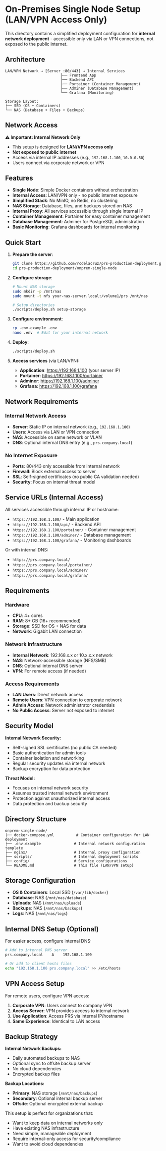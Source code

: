 # On-Premises Single Node Setup (LAN/VPN Access Only)

This directory contains a simplified deployment configuration for **internal network deployment** - accessible only via LAN or VPN connections, not exposed to the public internet.

## Architecture

```
LAN/VPN Network → [Server :80/443] → Internal Services
                         ├── Frontend App
                         ├── Backend API  
                         ├── Portainer (Container Management)
                         ├── Adminer (Database Management)
                         └── Grafana (Monitoring)

Storage Layout:
├── SSD (OS + Containers)
└── NAS (Database + Files + Backups)
```

## Network Access

**⚠️ Important: Internal Network Only**
- This setup is designed for **LAN/VPN access only**
- **Not exposed to public internet**
- Access via internal IP addresses (e.g., `192.168.1.100`, `10.0.0.50`)
- Users connect via corporate network or VPN

## Features

- **Single Node**: Simple Docker containers without orchestration
- **Internal Access**: LAN/VPN only - no public internet exposure
- **Simplified Stack**: No MinIO, no Redis, no clustering
- **NAS Storage**: Database, files, and backups stored on NAS
- **Internal Proxy**: All services accessible through single internal IP
- **Container Management**: Portainer for easy container management
- **Database Management**: Adminer for PostgreSQL administration
- **Basic Monitoring**: Grafana dashboards for internal monitoring

## Quick Start

1. **Prepare the server**:
   ```bash
   git clone https://github.com/rcdelacruz/prs-production-deployment.git
   cd prs-production-deployment/onprem-single-node
   ```

2. **Configure storage**:
   ```bash
   # Mount NAS storage
   sudo mkdir -p /mnt/nas
   sudo mount -t nfs your-nas-server.local:/volume1/prs /mnt/nas
   
   # Setup directories
   ./scripts/deploy.sh setup-storage
   ```

3. **Configure environment**:
   ```bash
   cp .env.example .env
   nano .env  # Edit for your internal network
   ```

4. **Deploy**:
   ```bash
   ./scripts/deploy.sh
   ```

5. **Access services** (via LAN/VPN):
   - **Application**: https://192.168.1.100 (your server IP)
   - **Portainer**: https://192.168.1.100/portainer
   - **Adminer**: https://192.168.1.100/adminer  
   - **Grafana**: https://192.168.1.100/grafana

## Network Requirements

### Internal Network Access
- **Server**: Static IP on internal network (e.g., `192.168.1.100`)
- **Users**: Access via LAN or VPN connection
- **NAS**: Accessible on same network or VLAN
- **DNS**: Optional internal DNS entry (e.g., `prs.company.local`)

### No Internet Exposure
- **Ports**: 80/443 only accessible from internal network
- **Firewall**: Block external access to server
- **SSL**: Self-signed certificates (no public CA validation needed)
- **Security**: Focus on internal threat model

## Service URLs (Internal Access)

All services accessible through internal IP or hostname:

- `https://192.168.1.100/` - Main application
- `https://192.168.1.100/api/` - Backend API
- `https://192.168.1.100/portainer/` - Container management
- `https://192.168.1.100/adminer/` - Database management
- `https://192.168.1.100/grafana/` - Monitoring dashboards

Or with internal DNS:
- `https://prs.company.local/`
- `https://prs.company.local/portainer/`
- `https://prs.company.local/adminer/`
- `https://prs.company.local/grafana/`

## Requirements

### Hardware
- **CPU**: 4+ cores
- **RAM**: 8+ GB (16+ recommended)
- **Storage**: SSD for OS + NAS for data
- **Network**: Gigabit LAN connection

### Network Infrastructure
- **Internal Network**: 192.168.x.x or 10.x.x.x network
- **NAS**: Network-accessible storage (NFS/SMB)
- **DNS**: Optional internal DNS server
- **VPN**: For remote access (if needed)

### Access Requirements
- **LAN Users**: Direct network access
- **Remote Users**: VPN connection to corporate network
- **Admin Access**: Network administrator credentials
- **No Public Access**: Server not exposed to internet

## Security Model

**Internal Network Security:**
- Self-signed SSL certificates (no public CA needed)
- Basic authentication for admin tools
- Container isolation and networking
- Regular security updates via internal network
- Backup encryption for data protection

**Threat Model:**
- Focuses on internal network security
- Assumes trusted internal network environment  
- Protection against unauthorized internal access
- Data protection and backup security

## Directory Structure

```
onprem-single-node/
├── docker-compose.yml          # Container configuration for LAN deployment
├── .env.example               # Internal network configuration template
├── nginx/                     # Internal proxy configuration
├── scripts/                   # Internal deployment scripts
├── config/                    # Service configurations
└── README.md                  # This file (LAN/VPN setup)
```

## Storage Configuration

- **OS & Containers**: Local SSD (`/var/lib/docker`)
- **Database**: NAS (`/mnt/nas/database`)
- **Uploads**: NAS (`/mnt/nas/uploads`) 
- **Backups**: NAS (`/mnt/nas/backups`)
- **Logs**: NAS (`/mnt/nas/logs`)

## Internal DNS Setup (Optional)

For easier access, configure internal DNS:

```bash
# Add to internal DNS server
prs.company.local    A    192.168.1.100

# Or add to client hosts files
echo "192.168.1.100 prs.company.local" >> /etc/hosts
```

## VPN Access Setup

For remote users, configure VPN access:

1. **Corporate VPN**: Users connect to company VPN
2. **Access Server**: VPN provides access to internal network
3. **Use Application**: Access PRS via internal IP/hostname
4. **Same Experience**: Identical to LAN access

## Backup Strategy

**Internal Network Backups:**
- Daily automated backups to NAS
- Optional sync to offsite backup server
- No cloud dependencies
- Encrypted backup files

**Backup Locations:**
- **Primary**: NAS storage (`/mnt/nas/backups`)
- **Secondary**: Optional internal backup server
- **Offsite**: Optional encrypted external backup

This setup is perfect for organizations that:
- Want to keep data on internal networks only
- Have existing NAS infrastructure
- Need simple, manageable deployment
- Require internal-only access for security/compliance
- Want to avoid cloud dependencies
